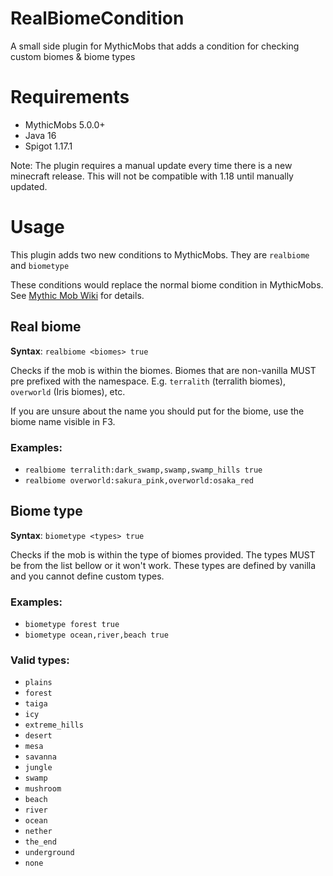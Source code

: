 # RealBiomeCondition
A small side plugin for MythicMobs that adds a condition for checking custom biomes & biome types

# Requirements
- MythicMobs 5.0.0+
- Java 16
- Spigot 1.17.1

Note: The plugin requires a manual update every time there is a new minecraft release. This will not be compatible with 1.18 until manually updated.
# Usage
This plugin adds two new conditions to MythicMobs. They are `realbiome` and `biometype`

These conditions would replace the normal biome condition in MythicMobs. See [Mythic Mob Wiki](https://mythicmobs.net/manual/doku.php/conditions/biome) for details.

## Real biome
**Syntax**: `realbiome <biomes> true`

Checks if the mob is within the biomes. Biomes that are non-vanilla MUST pre prefixed with the namespace. E.g. `terralith` (terralith biomes), `overworld` (Iris biomes), etc.

If you are unsure about the name you should put for the biome, use the biome name visible in F3.

### Examples:

- `realbiome terralith:dark_swamp,swamp,swamp_hills true`
- `realbiome overworld:sakura_pink,overworld:osaka_red`

## Biome type
**Syntax**: `biometype <types> true`

Checks if the mob is within the type of biomes provided. The types MUST be from the list bellow or it won't work. These types are defined by vanilla and you cannot define custom types.

### Examples:
- `biometype forest true`
- `biometype ocean,river,beach true`

### Valid types:
- `plains`
- `forest`
- `taiga`
- `icy`
- `extreme_hills`
- `desert`
- `mesa`
- `savanna`
- `jungle`
- `swamp`
- `mushroom`
- `beach`
- `river`
- `ocean`
- `nether`
- `the_end`
- `underground`
- `none`
  


